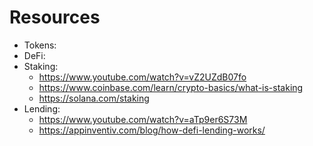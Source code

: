 # Resources

- Tokens:
- DeFi:
- Staking:
  - https://www.youtube.com/watch?v=vZ2UZdB07fo
  - https://www.coinbase.com/learn/crypto-basics/what-is-staking
  - https://solana.com/staking
- Lending:
  - https://www.youtube.com/watch?v=aTp9er6S73M
  - https://appinventiv.com/blog/how-defi-lending-works/

